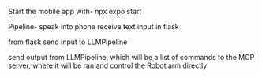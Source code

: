 Start the mobile app with-
npx expo start

Pipeline-
speak into phone
receive text input in flask

from flask send input to LLMPipeline

send output from LLMPipeline, which will be a list of commands to the MCP server, where it will be ran and control the Robot arm directly
